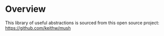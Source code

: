 # Overview

This library of useful abstractions is sourced from
this open source project: https://github.com/keithw/mush

